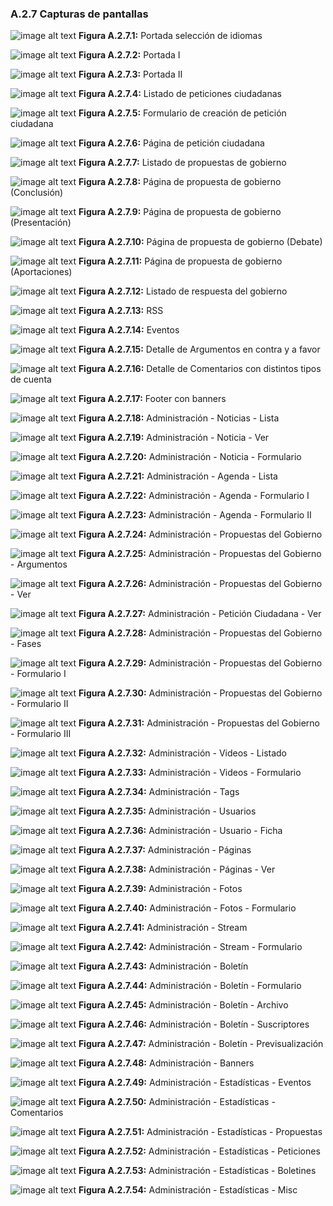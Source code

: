 ### A.2.7 Capturas de pantallas 

![image alt text](image_13.png)
**Figura A.2.7.1:** Portada selección de idiomas

![image alt text](image_14.png)
**Figura A.2.7.2:** Portada I

![image alt text](image_15.png)
**Figura A.2.7.3:** Portada II

![image alt text](image_16.png)
**Figura A.2.7.4:** Listado de peticiones ciudadanas

![image alt text](image_17.png)
**Figura A.2.7.5:** Formulario de creación de petición ciudadana

![image alt text](image_18.png)
**Figura A.2.7.6:** Página de petición ciudadana

![image alt text](image_19.png)
**Figura A.2.7.7:** Listado de propuestas de gobierno

![image alt text](image_20.png)
**Figura A.2.7.8:**  Página de propuesta de gobierno (Conclusión)

![image alt text](image_21.png)
**Figura A.2.7.9:**  Página de propuesta de gobierno (Presentación)

![image alt text](image_22.png)
**Figura A.2.7.10:**  Página de propuesta de gobierno (Debate)

![image alt text](image_23.png)
**Figura A.2.7.11:**  Página de propuesta de gobierno (Aportaciones)

![image alt text](image_24.png)
**Figura A.2.7.12:** Listado de respuesta del gobierno 

![image alt text](image_25.png)
**Figura A.2.7.13:** RSS

![image alt text](image_26.png)
**Figura A.2.7.14:** Eventos

![image alt text](image_27.png)
**Figura A.2.7.15:** Detalle de Argumentos en contra y a favor

![image alt text](image_28.png)
**Figura A.2.7.16:** Detalle de Comentarios con distintos tipos de cuenta

![image alt text](image_29.png)
**Figura A.2.7.17:** Footer con banners

![image alt text](image_30.png)
**Figura A.2.7.18:** Administración - Noticias - Lista

![image alt text](image_31.png)
**Figura A.2.7.19:** Administración - Noticia - Ver

![image alt text](image_32.png)
**Figura A.2.7.20:** Administración - Noticia - Formulario

![image alt text](image_33.png)
**Figura A.2.7.21:** Administración - Agenda - Lista

![image alt text](image_34.png)
**Figura A.2.7.22:** Administración - Agenda - Formulario I

![image alt text](image_35.png)
**Figura A.2.7.23:** Administración - Agenda - Formulario II

![image alt text](image_36.png)
**Figura A.2.7.24:** Administración - Propuestas del Gobierno

![image alt text](image_37.png)
**Figura A.2.7.25:** Administración - Propuestas del Gobierno - Argumentos 

![image alt text](image_38.png)
**Figura A.2.7.26:** Administración - Propuestas del Gobierno - Ver 

![image alt text](image_39.png)
**Figura A.2.7.27:** Administración - Petición Ciudadana - Ver

![image alt text](image_40.png)
**Figura A.2.7.28:** Administración - Propuestas del Gobierno - Fases

![image alt text](image_41.png)
**Figura A.2.7.29:** Administración - Propuestas del Gobierno - Formulario I

![image alt text](image_42.png)
**Figura A.2.7.30:** Administración - Propuestas del Gobierno - Formulario II

![image alt text](image_43.png)
**Figura A.2.7.31:** Administración - Propuestas del Gobierno - Formulario III

![image alt text](image_44.png)
**Figura A.2.7.32:** Administración - Videos - Listado

![image alt text](image_45.png)
**Figura A.2.7.33:** Administración - Videos - Formulario

![image alt text](image_46.png)
**Figura A.2.7.34:** Administración - Tags

![image alt text](image_47.png)
**Figura A.2.7.35:** Administración - Usuarios

![image alt text](image_48.png)
**Figura A.2.7.36:** Administración - Usuario - Ficha

![image alt text](image_49.png)
**Figura A.2.7.37:** Administración - Páginas

![image alt text](image_50.png)
**Figura A.2.7.38:** Administración - Páginas - Ver

![image alt text](image_51.png)
**Figura A.2.7.39:** Administración - Fotos

![image alt text](image_52.png)
**Figura A.2.7.40:** Administración - Fotos - Formulario

![image alt text](image_53.png)
**Figura A.2.7.41:** Administración - Stream

![image alt text](image_54.png)
**Figura A.2.7.42:** Administración - Stream - Formulario

![image alt text](image_55.png)
**Figura A.2.7.43:** Administración - Boletín 

![image alt text](image_56.png)
**Figura A.2.7.44:** Administración - Boletín - Formulario

![image alt text](image_57.png)
**Figura A.2.7.45:** Administración - Boletín - Archivo

![image alt text](image_58.png)
**Figura A.2.7.46:** Administración - Boletín - Suscriptores

![image alt text](image_59.png)
**Figura A.2.7.47:** Administración - Boletín - Previsualización

![image alt text](image_60.png)
**Figura A.2.7.48:** Administración - Banners

![image alt text](image_61.png)
**Figura A.2.7.49:** Administración - Estadísticas - Eventos

![image alt text](image_62.png)
**Figura A.2.7.50:** Administración - Estadísticas - Comentarios

![image alt text](image_63.png)
**Figura A.2.7.51:** Administración - Estadísticas - Propuestas

![image alt text](image_64.png)
**Figura A.2.7.52:** Administración - Estadísticas - Peticiones

![image alt text](image_65.png)
**Figura A.2.7.53:** Administración - Estadísticas - Boletines

![image alt text](image_66.png)
**Figura A.2.7.54:** Administración - Estadísticas - Misc

